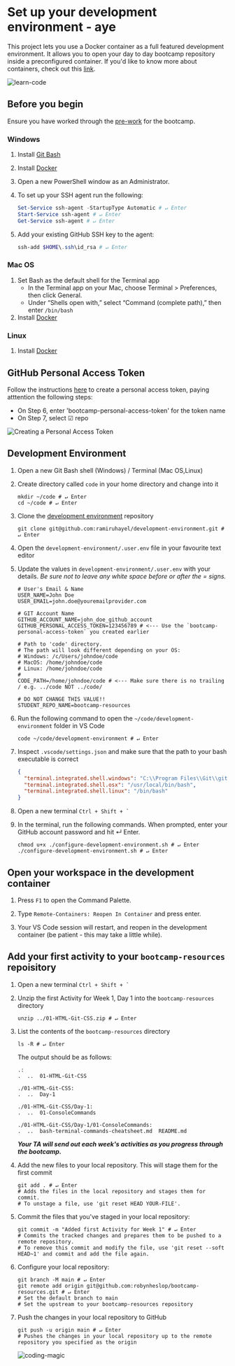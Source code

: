 # Set up your development environment - aye

This project lets you use a Docker container as a full featured development environment. It allows you to open your day to day bootcamp repository inside a preconfigured container. If you'd like to know more about containers, check out this [link](https://www.docker.com/resources/what-container).

![learn-code](./images/learn-code.png)

## Before you begin

Ensure you have worked through the [pre-work](https://coding-bootcamp-fsf-prework.readthedocs-hosted.com/en/latest/modules/chapter2/#module-2-install-your-tools) for the bootcamp.

### Windows

1. Install [Git Bash](https://gitforwindows.org/)
2. Install [Docker](https://docs.docker.com/get-docker/)
3. Open a new PowerShell window as an Administrator. 
4. To set up your SSH agent run the following:
   ```powershell
   Set-Service ssh-agent -StartupType Automatic # ↵ Enter
   Start-Service ssh-agent # ↵ Enter
   Get-Service ssh-agent # ↵ Enter
   ```

5. Add your existing GitHub SSH key to the agent:
   ```powershell
   ssh-add $HOME\.ssh\id_rsa # ↵ Enter
   ```

### Mac OS

1. Set Bash as the default shell for the Terminal app
   - In the Terminal app on your Mac, choose Terminal > Preferences, then click General.
   - Under “Shells open with,” select “Command (complete path),” then enter `/bin/bash`
2. Install [Docker](https://docs.docker.com/get-docker/)

### Linux

1. Install [Docker](https://docs.docker.com/get-docker/)

## GitHub Personal Access Token

Follow the instructions [here](https://docs.github.com/en/github/authenticating-to-github/creating-a-personal-access-token) to create a personal access token, paying atttention the following steps:

- On Step 6, enter 'bootcamp-personal-access-token' for the token name
- On Step 7, select ☑ repo

![Creating a Personal Access Token](./images/personal-access-token.png)

## Development Environment

1. Open a new Git Bash shell (Windows) / Terminal (Mac OS,Linux)

2. Create directory called `code` in your home directory and change into it

   ```shell
   mkdir ~/code # ↵ Enter
   cd ~/code # ↵ Enter
   ```

3. Clone the [development environment](https://github.com/ramiruhayel/development-environment) repository

   ```shell
   git clone git@github.com:ramiruhayel/development-environment.git # ↵ Enter
   ```

4. Open the `development-environment/.user.env` file in your favourite text editor

5. Update the values in `development-environment/.user.env` with your details. *Be sure not to leave _any white space_ before or after the = signs.*

   ```dotenv
   # User's Email & Name
   USER_NAME=John Doe
   USER_EMAIL=john.doe@youremailprovider.com

   # GIT Account Name
   GITHUB_ACCOUNT_NAME=john_doe_github_account
   GITHUB_PERSONAL_ACCESS_TOKEN=123456789 # <--- Use the `bootcamp-personal-access-token` you created earlier

   # Path to 'code' directory. 
   # The path will look different depending on your OS:
   # Windows: /c/Users/johndoe/code
   # MacOS: /home/johndoe/code
   # Linux: /home/johndoe/code
   #
   CODE_PATH=/home/johndoe/code # <--- Make sure there is no trailing / e.g. ../code NOT ../code/ 

   # DO NOT CHANGE THIS VALUE!!
   STUDENT_REPO_NAME=bootcamp-resources
   ```

6. Run the following command to open the `~/code/development-environment` folder in VS Code

   ```shell
   code ~/code/development-environment # ↵ Enter
   ```

7. Inspect `.vscode/settings.json` and make sure that the path to your bash executable is correct

   ```json
   {
     "terminal.integrated.shell.windows": "C:\\Program Files\\Git\\git-bash.exe",
     "terminal.integrated.shell.osx": "/usr/local/bin/bash",
     "terminal.integrated.shell.linux": "/bin/bash"
   }
   ```

8. Open a new terminal `` Ctrl + Shift + ` ``

9. In the terminal, run the following commands. When prompted, enter your GitHub account password and hit ↵ Enter.

   ```shell
   chmod u+x ./configure-development-environment.sh # ↵ Enter
   ./configure-development-environment.sh # ↵ Enter
   ```

## Open your workspace in the development container

1. Press `F1` to open the Command Palette.

2. Type `Remote-Containers: Reopen In Container` and press enter.

3. Your VS Code session will restart, and reopen in the development container (be patient - this may take a little while).

## Add your first activity to your `bootcamp-resources` repoisitory

1. Open a new terminal `` Ctrl + Shift + ` ``

2. Unzip the first Activity for Week 1, Day 1 into the `bootcamp-resources` directory

   ```shell
   unzip ../01-HTML-Git-CSS.zip # ↵ Enter
   ```

3. List the contents of the `bootcamp-resources` directory

   ```shell
   ls -R # ↵ Enter
   ```

   The output should be as follows:

   ```shell
   .:
   .  ..  01-HTML-Git-CSS

   ./01-HTML-Git-CSS:
   .  ..  Day-1

   ./01-HTML-Git-CSS/Day-1:
   .  ..  01-ConsoleCommands

   ./01-HTML-Git-CSS/Day-1/01-ConsoleCommands:
   .  ..  bash-terminal-commands-cheatsheet.md  README.md
   ```

   **_Your TA will send out each week's activities as you progress through the bootcamp._**

4. Add the new files to your local repository. This will stage them for the first commit

   ```shell
   git add . # ↵ Enter
   # Adds the files in the local repository and stages them for commit.
   # To unstage a file, use 'git reset HEAD YOUR-FILE'.
   ```

5. Commit the files that you've staged in your local repository:

   ```shell
   git commit -m "Added first Activity for Week 1" # ↵ Enter
   # Commits the tracked changes and prepares them to be pushed to a remote repository.
   # To remove this commit and modify the file, use 'git reset --soft HEAD~1' and commit and add the file again.
   ```

6. Configure your local repository:

   ```shell
   git branch -M main # ↵ Enter
   git remote add origin git@github.com:robynheslop/bootcamp-resources.git # ↵ Enter
   # Set the default branch to main
   # Set the upstream to your bootcamp-resources repository
   ```

7. Push the changes in your local repository to GitHub

   ```shell
   git push -u origin main # ↵ Enter
   # Pushes the changes in your local repository up to the remote repository you specified as the origin

   ```

   ![coding-magic](./images/coding-magic.jpeg)
